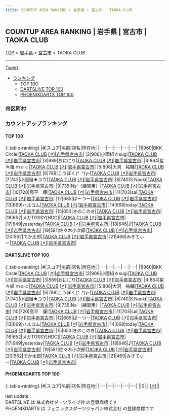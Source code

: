 ```yaml
---
title: COUNTUP AREA RANKING | 岩手県 | 宮古市 | TAOKA CLUB
---
```

## COUNTUP AREA RANKING | 岩手県 | 宮古市 | TAOKA CLUB

[TOP](/darts/rank/) > [岩手県](/darts/rank/岩手県/) > [宮古市](/darts/rank/岩手県/宮古市/) > TAOKA CLUB

___

<a href="https://twitter.com/share?ref_src=twsrc%5Etfw" data-text="COUNTUP AREA RANKING | 岩手県宮古市TAOKA CLUB" class="twitter-share-button" data-hashtags="DARTSLIVE,PHOENIXDARTS,darts,ダーツ" data-show-count="false">Tweet</a>

* [ランキング](#カウントアップランキング)
    * [TOP 100](#top-100)
    * [DARTSLIVE TOP 100](#dartslive-top-100)
    * [PHOENIXDARTS TOP 100](#phoenixdarts-top-100)

### 市区町村

<ul>

</ul>

### カウントアップランキング

#### TOP 100



{:.table-ranking}
|#|スコア|名前|店名|所在地|
|---|---|---|---|---|
|1|960|<span class="rank-name-dl">BKK　Circle</span>|<a href="/darts/rank/shops/8aa74452f7ac4fa60d9b047a20a7ba1e.html">TAOKA CLUB</a> <a href="https://search.dartslive.com/jp/shop/8aa74452f7ac4fa60d9b047a20a7ba1e">[↗]</a>|<a href="/darts/rank/岩手県/宮古市">岩手県宮古市</a>|
|2|906|<span class="rank-name-dl">小國組☆sugi</span>|<a href="/darts/rank/shops/8aa74452f7ac4fa60d9b047a20a7ba1e.html">TAOKA CLUB</a> <a href="https://search.dartslive.com/jp/shop/8aa74452f7ac4fa60d9b047a20a7ba1e">[↗]</a>|<a href="/darts/rank/岩手県/宮古市">岩手県宮古市</a>|
|3|889|<span class="rank-name-dl">おににり</span>|<a href="/darts/rank/shops/8aa74452f7ac4fa60d9b047a20a7ba1e.html">TAOKA CLUB</a> <a href="https://search.dartslive.com/jp/shop/8aa74452f7ac4fa60d9b047a20a7ba1e">[↗]</a>|<a href="/darts/rank/岩手県/宮古市">岩手県宮古市</a>|
|4|864|<span class="rank-name-dl">星☆組 ｍａｃ</span>|<a href="/darts/rank/shops/8aa74452f7ac4fa60d9b047a20a7ba1e.html">TAOKA CLUB</a> <a href="https://search.dartslive.com/jp/shop/8aa74452f7ac4fa60d9b047a20a7ba1e">[↗]</a>|<a href="/darts/rank/岩手県/宮古市">岩手県宮古市</a>|
|5|808|<span class="rank-name-dl">大洞　祐輔</span>|<a href="/darts/rank/shops/8aa74452f7ac4fa60d9b047a20a7ba1e.html">TAOKA CLUB</a> <a href="https://search.dartslive.com/jp/shop/8aa74452f7ac4fa60d9b047a20a7ba1e">[↗]</a>|<a href="/darts/rank/岩手県/宮古市">岩手県宮古市</a>|
|6|788|<span class="rank-name-dl">こうぼく(^ .^)y-</span>|<a href="/darts/rank/shops/8aa74452f7ac4fa60d9b047a20a7ba1e.html">TAOKA CLUB</a> <a href="https://search.dartslive.com/jp/shop/8aa74452f7ac4fa60d9b047a20a7ba1e">[↗]</a>|<a href="/darts/rank/岩手県/宮古市">岩手県宮古市</a>|
|7|742|<span class="rank-name-dl">小國組★ユウ</span>|<a href="/darts/rank/shops/8aa74452f7ac4fa60d9b047a20a7ba1e.html">TAOKA CLUB</a> <a href="https://search.dartslive.com/jp/shop/8aa74452f7ac4fa60d9b047a20a7ba1e">[↗]</a>|<a href="/darts/rank/岩手県/宮古市">岩手県宮古市</a>|
|8|740|<span class="rank-name-dl">S.Naoki</span>|<a href="/darts/rank/shops/8aa74452f7ac4fa60d9b047a20a7ba1e.html">TAOKA CLUB</a> <a href="https://search.dartslive.com/jp/shop/8aa74452f7ac4fa60d9b047a20a7ba1e">[↗]</a>|<a href="/darts/rank/岩手県/宮古市">岩手県宮古市</a>|
|9|735|<span class="rank-name-dl">Ns&#x27;（練習用）</span>|<a href="/darts/rank/shops/8aa74452f7ac4fa60d9b047a20a7ba1e.html">TAOKA CLUB</a> <a href="https://search.dartslive.com/jp/shop/8aa74452f7ac4fa60d9b047a20a7ba1e">[↗]</a>|<a href="/darts/rank/岩手県/宮古市">岩手県宮古市</a>|
|10|720|<span class="rank-name-dl">高平　廉</span>|<a href="/darts/rank/shops/8aa74452f7ac4fa60d9b047a20a7ba1e.html">TAOKA CLUB</a> <a href="https://search.dartslive.com/jp/shop/8aa74452f7ac4fa60d9b047a20a7ba1e">[↗]</a>|<a href="/darts/rank/岩手県/宮古市">岩手県宮古市</a>|
|11|703|<span class="rank-name-dl">sai</span>|<a href="/darts/rank/shops/8aa74452f7ac4fa60d9b047a20a7ba1e.html">TAOKA CLUB</a> <a href="https://search.dartslive.com/jp/shop/8aa74452f7ac4fa60d9b047a20a7ba1e">[↗]</a>|<a href="/darts/rank/岩手県/宮古市">岩手県宮古市</a>|
|12|685|<span class="rank-name-dl">ばーつー</span>|<a href="/darts/rank/shops/8aa74452f7ac4fa60d9b047a20a7ba1e.html">TAOKA CLUB</a> <a href="https://search.dartslive.com/jp/shop/8aa74452f7ac4fa60d9b047a20a7ba1e">[↗]</a>|<a href="/darts/rank/岩手県/宮古市">岩手県宮古市</a>|
|13|669|<span class="rank-name-dl">ハルコム</span>|<a href="/darts/rank/shops/8aa74452f7ac4fa60d9b047a20a7ba1e.html">TAOKA CLUB</a> <a href="https://search.dartslive.com/jp/shop/8aa74452f7ac4fa60d9b047a20a7ba1e">[↗]</a>|<a href="/darts/rank/岩手県/宮古市">岩手県宮古市</a>|
|14|668|<span class="rank-name-dl">today</span>|<a href="/darts/rank/shops/8aa74452f7ac4fa60d9b047a20a7ba1e.html">TAOKA CLUB</a> <a href="https://search.dartslive.com/jp/shop/8aa74452f7ac4fa60d9b047a20a7ba1e">[↗]</a>|<a href="/darts/rank/岩手県/宮古市">岩手県宮古市</a>|
|15|653|<span class="rank-name-dl">きのこのき</span>|<a href="/darts/rank/shops/8aa74452f7ac4fa60d9b047a20a7ba1e.html">TAOKA CLUB</a> <a href="https://search.dartslive.com/jp/shop/8aa74452f7ac4fa60d9b047a20a7ba1e">[↗]</a>|<a href="/darts/rank/岩手県/宮古市">岩手県宮古市</a>|
|16|652|<span class="rank-name-dl">メガTOSSY[HDC]</span>|<a href="/darts/rank/shops/8aa74452f7ac4fa60d9b047a20a7ba1e.html">TAOKA CLUB</a> <a href="https://search.dartslive.com/jp/shop/8aa74452f7ac4fa60d9b047a20a7ba1e">[↗]</a>|<a href="/darts/rank/岩手県/宮古市">岩手県宮古市</a>|
|17|649|<span class="rank-name-dl">yesterday</span>|<a href="/darts/rank/shops/8aa74452f7ac4fa60d9b047a20a7ba1e.html">TAOKA CLUB</a> <a href="https://search.dartslive.com/jp/shop/8aa74452f7ac4fa60d9b047a20a7ba1e">[↗]</a>|<a href="/darts/rank/岩手県/宮古市">岩手県宮古市</a>|
|18|646|<span class="rank-name-dl">♪</span>|<a href="/darts/rank/shops/8aa74452f7ac4fa60d9b047a20a7ba1e.html">TAOKA CLUB</a> <a href="https://search.dartslive.com/jp/shop/8aa74452f7ac4fa60d9b047a20a7ba1e">[↗]</a>|<a href="/darts/rank/岩手県/宮古市">岩手県宮古市</a>|
|19|581|<span class="rank-name-dl">佐々木小次郎</span>|<a href="/darts/rank/shops/8aa74452f7ac4fa60d9b047a20a7ba1e.html">TAOKA CLUB</a> <a href="https://search.dartslive.com/jp/shop/8aa74452f7ac4fa60d9b047a20a7ba1e">[↗]</a>|<a href="/darts/rank/岩手県/宮古市">岩手県宮古市</a>|
|20|562|<span class="rank-name-dl">でか太郎</span>|<a href="/darts/rank/shops/8aa74452f7ac4fa60d9b047a20a7ba1e.html">TAOKA CLUB</a> <a href="https://search.dartslive.com/jp/shop/8aa74452f7ac4fa60d9b047a20a7ba1e">[↗]</a>|<a href="/darts/rank/岩手県/宮古市">岩手県宮古市</a>|
|21|469|<span class="rank-name-dl">みきてぃー</span>|<a href="/darts/rank/shops/8aa74452f7ac4fa60d9b047a20a7ba1e.html">TAOKA CLUB</a> <a href="https://search.dartslive.com/jp/shop/8aa74452f7ac4fa60d9b047a20a7ba1e">[↗]</a>|<a href="/darts/rank/岩手県/宮古市">岩手県宮古市</a>|


#### DARTSLIVE TOP 100



{:.table-ranking}
|#|スコア|名前|店名|所在地|
|---|---|---|---|---|
|1|960|<span class="rank-name-dl">BKK　Circle</span>|<a href="/darts/rank/shops/8aa74452f7ac4fa60d9b047a20a7ba1e.html">TAOKA CLUB</a> <a href="https://search.dartslive.com/jp/shop/8aa74452f7ac4fa60d9b047a20a7ba1e">[↗]</a>|<a href="/darts/rank/岩手県/宮古市">岩手県宮古市</a>|
|2|906|<span class="rank-name-dl">小國組☆sugi</span>|<a href="/darts/rank/shops/8aa74452f7ac4fa60d9b047a20a7ba1e.html">TAOKA CLUB</a> <a href="https://search.dartslive.com/jp/shop/8aa74452f7ac4fa60d9b047a20a7ba1e">[↗]</a>|<a href="/darts/rank/岩手県/宮古市">岩手県宮古市</a>|
|3|889|<span class="rank-name-dl">おににり</span>|<a href="/darts/rank/shops/8aa74452f7ac4fa60d9b047a20a7ba1e.html">TAOKA CLUB</a> <a href="https://search.dartslive.com/jp/shop/8aa74452f7ac4fa60d9b047a20a7ba1e">[↗]</a>|<a href="/darts/rank/岩手県/宮古市">岩手県宮古市</a>|
|4|864|<span class="rank-name-dl">星☆組 ｍａｃ</span>|<a href="/darts/rank/shops/8aa74452f7ac4fa60d9b047a20a7ba1e.html">TAOKA CLUB</a> <a href="https://search.dartslive.com/jp/shop/8aa74452f7ac4fa60d9b047a20a7ba1e">[↗]</a>|<a href="/darts/rank/岩手県/宮古市">岩手県宮古市</a>|
|5|808|<span class="rank-name-dl">大洞　祐輔</span>|<a href="/darts/rank/shops/8aa74452f7ac4fa60d9b047a20a7ba1e.html">TAOKA CLUB</a> <a href="https://search.dartslive.com/jp/shop/8aa74452f7ac4fa60d9b047a20a7ba1e">[↗]</a>|<a href="/darts/rank/岩手県/宮古市">岩手県宮古市</a>|
|6|788|<span class="rank-name-dl">こうぼく(^ .^)y-</span>|<a href="/darts/rank/shops/8aa74452f7ac4fa60d9b047a20a7ba1e.html">TAOKA CLUB</a> <a href="https://search.dartslive.com/jp/shop/8aa74452f7ac4fa60d9b047a20a7ba1e">[↗]</a>|<a href="/darts/rank/岩手県/宮古市">岩手県宮古市</a>|
|7|742|<span class="rank-name-dl">小國組★ユウ</span>|<a href="/darts/rank/shops/8aa74452f7ac4fa60d9b047a20a7ba1e.html">TAOKA CLUB</a> <a href="https://search.dartslive.com/jp/shop/8aa74452f7ac4fa60d9b047a20a7ba1e">[↗]</a>|<a href="/darts/rank/岩手県/宮古市">岩手県宮古市</a>|
|8|740|<span class="rank-name-dl">S.Naoki</span>|<a href="/darts/rank/shops/8aa74452f7ac4fa60d9b047a20a7ba1e.html">TAOKA CLUB</a> <a href="https://search.dartslive.com/jp/shop/8aa74452f7ac4fa60d9b047a20a7ba1e">[↗]</a>|<a href="/darts/rank/岩手県/宮古市">岩手県宮古市</a>|
|9|735|<span class="rank-name-dl">Ns&#x27;（練習用）</span>|<a href="/darts/rank/shops/8aa74452f7ac4fa60d9b047a20a7ba1e.html">TAOKA CLUB</a> <a href="https://search.dartslive.com/jp/shop/8aa74452f7ac4fa60d9b047a20a7ba1e">[↗]</a>|<a href="/darts/rank/岩手県/宮古市">岩手県宮古市</a>|
|10|720|<span class="rank-name-dl">高平　廉</span>|<a href="/darts/rank/shops/8aa74452f7ac4fa60d9b047a20a7ba1e.html">TAOKA CLUB</a> <a href="https://search.dartslive.com/jp/shop/8aa74452f7ac4fa60d9b047a20a7ba1e">[↗]</a>|<a href="/darts/rank/岩手県/宮古市">岩手県宮古市</a>|
|11|703|<span class="rank-name-dl">sai</span>|<a href="/darts/rank/shops/8aa74452f7ac4fa60d9b047a20a7ba1e.html">TAOKA CLUB</a> <a href="https://search.dartslive.com/jp/shop/8aa74452f7ac4fa60d9b047a20a7ba1e">[↗]</a>|<a href="/darts/rank/岩手県/宮古市">岩手県宮古市</a>|
|12|685|<span class="rank-name-dl">ばーつー</span>|<a href="/darts/rank/shops/8aa74452f7ac4fa60d9b047a20a7ba1e.html">TAOKA CLUB</a> <a href="https://search.dartslive.com/jp/shop/8aa74452f7ac4fa60d9b047a20a7ba1e">[↗]</a>|<a href="/darts/rank/岩手県/宮古市">岩手県宮古市</a>|
|13|669|<span class="rank-name-dl">ハルコム</span>|<a href="/darts/rank/shops/8aa74452f7ac4fa60d9b047a20a7ba1e.html">TAOKA CLUB</a> <a href="https://search.dartslive.com/jp/shop/8aa74452f7ac4fa60d9b047a20a7ba1e">[↗]</a>|<a href="/darts/rank/岩手県/宮古市">岩手県宮古市</a>|
|14|668|<span class="rank-name-dl">today</span>|<a href="/darts/rank/shops/8aa74452f7ac4fa60d9b047a20a7ba1e.html">TAOKA CLUB</a> <a href="https://search.dartslive.com/jp/shop/8aa74452f7ac4fa60d9b047a20a7ba1e">[↗]</a>|<a href="/darts/rank/岩手県/宮古市">岩手県宮古市</a>|
|15|653|<span class="rank-name-dl">きのこのき</span>|<a href="/darts/rank/shops/8aa74452f7ac4fa60d9b047a20a7ba1e.html">TAOKA CLUB</a> <a href="https://search.dartslive.com/jp/shop/8aa74452f7ac4fa60d9b047a20a7ba1e">[↗]</a>|<a href="/darts/rank/岩手県/宮古市">岩手県宮古市</a>|
|16|652|<span class="rank-name-dl">メガTOSSY[HDC]</span>|<a href="/darts/rank/shops/8aa74452f7ac4fa60d9b047a20a7ba1e.html">TAOKA CLUB</a> <a href="https://search.dartslive.com/jp/shop/8aa74452f7ac4fa60d9b047a20a7ba1e">[↗]</a>|<a href="/darts/rank/岩手県/宮古市">岩手県宮古市</a>|
|17|649|<span class="rank-name-dl">yesterday</span>|<a href="/darts/rank/shops/8aa74452f7ac4fa60d9b047a20a7ba1e.html">TAOKA CLUB</a> <a href="https://search.dartslive.com/jp/shop/8aa74452f7ac4fa60d9b047a20a7ba1e">[↗]</a>|<a href="/darts/rank/岩手県/宮古市">岩手県宮古市</a>|
|18|646|<span class="rank-name-dl">♪</span>|<a href="/darts/rank/shops/8aa74452f7ac4fa60d9b047a20a7ba1e.html">TAOKA CLUB</a> <a href="https://search.dartslive.com/jp/shop/8aa74452f7ac4fa60d9b047a20a7ba1e">[↗]</a>|<a href="/darts/rank/岩手県/宮古市">岩手県宮古市</a>|
|19|581|<span class="rank-name-dl">佐々木小次郎</span>|<a href="/darts/rank/shops/8aa74452f7ac4fa60d9b047a20a7ba1e.html">TAOKA CLUB</a> <a href="https://search.dartslive.com/jp/shop/8aa74452f7ac4fa60d9b047a20a7ba1e">[↗]</a>|<a href="/darts/rank/岩手県/宮古市">岩手県宮古市</a>|
|20|562|<span class="rank-name-dl">でか太郎</span>|<a href="/darts/rank/shops/8aa74452f7ac4fa60d9b047a20a7ba1e.html">TAOKA CLUB</a> <a href="https://search.dartslive.com/jp/shop/8aa74452f7ac4fa60d9b047a20a7ba1e">[↗]</a>|<a href="/darts/rank/岩手県/宮古市">岩手県宮古市</a>|
|21|469|<span class="rank-name-dl">みきてぃー</span>|<a href="/darts/rank/shops/8aa74452f7ac4fa60d9b047a20a7ba1e.html">TAOKA CLUB</a> <a href="https://search.dartslive.com/jp/shop/8aa74452f7ac4fa60d9b047a20a7ba1e">[↗]</a>|<a href="/darts/rank/岩手県/宮古市">岩手県宮古市</a>|


#### PHOENIXDARTS TOP 100



{:.table-ranking}
|#|スコア|名前|店名|所在地|
|---|---|---|---|---|
||0|<span class="rank-name-dl"> </span>|<a href="/darts/rank/shops/.html"></a> <a href="">[↗]</a>|<a href="/darts/rank//"></a>|


<div class="footer border-top border-gray-light mt-5 pt-3 text-right text-gray">
    last update : <span style="font-weight: italic" id="foot_last_modified"></span><br />
    DARTSLIVE は 株式会社ダーツライブ社 の登録商標です<br />
    PHOENIXDARTS は フェニックスダーツジャパン株式会社 の登録商標です<br />
</div>

<script src="https://cdnjs.cloudflare.com/ajax/libs/jquery.tablesorter/2.31.3/js/jquery.tablesorter.min.js" integrity="sha512-qzgd5cYSZcosqpzpn7zF2ZId8f/8CHmFKZ8j7mU4OUXTNRd5g+ZHBPsgKEwoqxCtdQvExE5LprwwPAgoicguNg==" crossorigin="anonymous" referrerpolicy="no-referrer"></script>
<link rel="stylesheet" href="https://cdnjs.cloudflare.com/ajax/libs/jquery.tablesorter/2.31.3/css/theme.default.min.css" integrity="sha512-wghhOJkjQX0Lh3NSWvNKeZ0ZpNn+SPVXX1Qyc9OCaogADktxrBiBdKGDoqVUOyhStvMBmJQ8ZdMHiR3wuEq8+w==" crossorigin="anonymous" referrerpolicy="no-referrer" />
<script>
$(function() {
    $(".table-ranking").tablesorter({sortList:[[0, 0]]});
    $("#foot_last_modified").text(formatDate(new Date(document.lastModified), 'yyyy-MM-dd HH:mm:ss'));
});
</script>

<script async src="https://platform.twitter.com/widgets.js" charset="utf-8"></script>